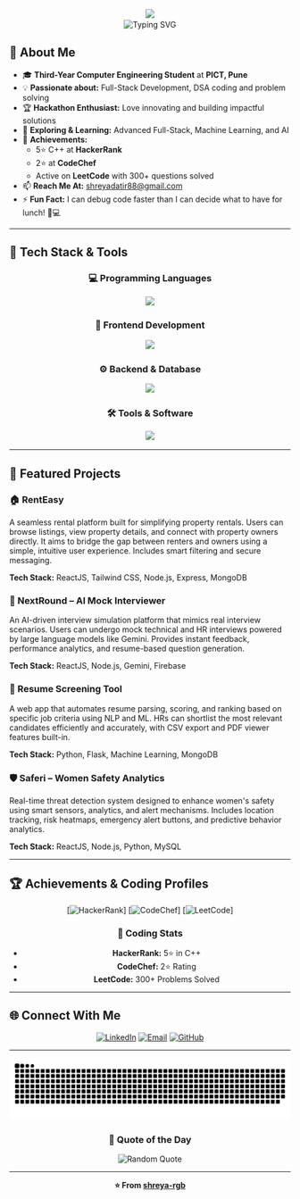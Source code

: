 <div align="center">
  <img src="https://capsule-render.vercel.app/api?type=waving&color=gradient&customColorList=6,11,20&height=300&section=header&text=SHREYA%20DATIR&fontSize=50&fontColor=fff&fontAlignY=40&desc=CRAFTING%20DIGITAL%20EXPERIENCES%20WITH%20CODE&descAlignY=60&descSize=20" />
</div>


<div align="center">
 <img src="https://readme-typing-svg.herokuapp.com?font=Orbitron&size=28&duration=3000&pause=1000&color=00D9FF&center=true&vCenter=true&width=600&height=100&lines=Hi+👋,+I'm+Shreya+Datir;🚀+Full-Stack+Developer;💻+Problem+Solver+%26+Innovator;🤖+AI%2FML+Learning;🏆+Hackathon+Enthusiast" alt="Typing SVG" />

</div>

## 🌟 About Me

* 🎓 **Third-Year Computer Engineering Student** at **PICT, Pune**
* 💡 **Passionate about:** Full-Stack Development, DSA coding and problem solving
* 🏆 **Hackathon Enthusiast:** Love innovating and building impactful solutions
* 🌱 **Exploring & Learning:** Advanced Full-Stack, Machine Learning, and AI
* 🏅 **Achievements:**
   * 5⭐ C++ at **HackerRank**
   * 2⭐ at **CodeChef**
   * Active on **LeetCode** with 300+ questions solved
* 📫 **Reach Me At:** shreyadatir88@gmail.com
* ⚡ **Fun Fact:** I can debug code faster than I can decide what to have for lunch! 🍕💻

---

## 🚀 Tech Stack & Tools

<div align="center">

### 💻 Programming Languages
<img src="https://skillicons.dev/icons?i=cpp,java,python,javascript&perline=4" />

### 🎨 Frontend Development
<img src="https://skillicons.dev/icons?i=react,html,css,bootstrap,tailwind&perline=5" />

### ⚙️ Backend & Database
<img src="https://skillicons.dev/icons?i=nodejs,express,mongodb,mysql&perline=4" />

### 🛠️ Tools & Software
<img src="https://skillicons.dev/icons?i=figma,postman,git,github,vscode&perline=5" />

</div>

---

## 🚀 Featured Projects

### 🏠 RentEasy
A seamless rental platform built for simplifying property rentals. Users can browse listings, view property details, and connect with property owners directly. It aims to bridge the gap between renters and owners using a simple, intuitive user experience. Includes smart filtering and secure messaging.

**Tech Stack:** ReactJS, Tailwind CSS, Node.js, Express, MongoDB

### 🧠 NextRound – AI Mock Interviewer
An AI-driven interview simulation platform that mimics real interview scenarios. Users can undergo mock technical and HR interviews powered by large language models like Gemini. Provides instant feedback, performance analytics, and resume-based question generation.

**Tech Stack:** ReactJS, Node.js, Gemini, Firebase

### 📄 Resume Screening Tool
A web app that automates resume parsing, scoring, and ranking based on specific job criteria using NLP and ML. HRs can shortlist the most relevant candidates efficiently and accurately, with CSV export and PDF viewer features built-in.

**Tech Stack:** Python, Flask, Machine Learning, MongoDB

### 🛡️ Saferi – Women Safety Analytics
Real-time threat detection system designed to enhance women's safety using smart sensors, analytics, and alert mechanisms. Includes location tracking, risk heatmaps, emergency alert buttons, and predictive behavior analytics.

**Tech Stack:** ReactJS, Node.js, Python, MySQL

---

## 🏆 Achievements & Coding Profiles

<div align="center">

[![HackerRank](https://img.shields.io/badge/HackerRank-00EA64?style=for-the-badge&logo=hackerrank&logoColor=white)]
[![CodeChef](https://img.shields.io/badge/CodeChef-5B4638?style=for-the-badge&logo=codechef&logoColor=white)]
[![LeetCode](https://img.shields.io/badge/LeetCode-FFA116?style=for-the-badge&logo=leetcode&logoColor=white)]

### 🏅 Coding Stats
- **HackerRank:** 5⭐ in C++
- **CodeChef:** 2⭐ Rating
- **LeetCode:** 300+ Problems Solved

</div>

---

## 🌐 Connect With Me

<div align="center">

[![LinkedIn](https://img.shields.io/badge/LinkedIn-0077B5?style=for-the-badge&logo=linkedin&logoColor=white)](https://www.linkedin.com/in/shreya-datir-526002289/)
[![Email](https://img.shields.io/badge/Email-D14836?style=for-the-badge&logo=gmail&logoColor=white)](mailto:shreyadatir88@gmail.com)
[![GitHub](https://img.shields.io/badge/GitHub-100000?style=for-the-badge&logo=github&logoColor=white)](https://github.com/shreya-rgb)

</div>

---

<div align="center">
  <img src="https://raw.githubusercontent.com/platane/snk/output/github-contribution-grid-snake-dark.svg" alt="Snake eating commits" />
</div>

<div align="center">
  <h3>💭 Quote of the Day</h3>
  <img src="https://quotes-github-readme.vercel.app/api?type=horizontal&theme=tokyonight" alt="Random Quote" />
</div>

---

<div align="center">
  <p><strong>⭐ From <a href="https://github.com/shreya-rgb">shreya-rgb</a></strong></p>
</div>
